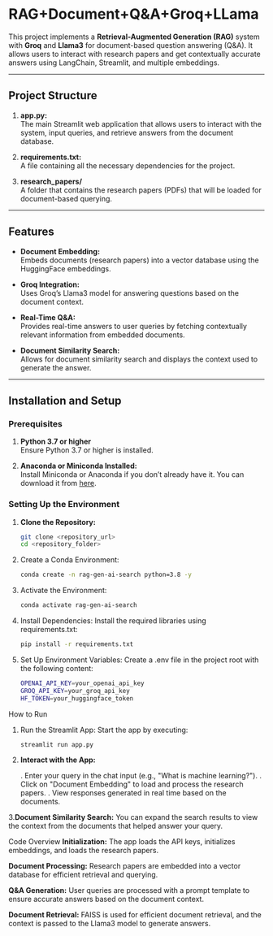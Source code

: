 # RAG+Document+Q&A+Groq+LLama

This project implements a **Retrieval-Augmented Generation (RAG)** system with **Groq** and **Llama3** for document-based question answering (Q&A). It allows users to interact with research papers and get contextually accurate answers using LangChain, Streamlit, and multiple embeddings.

---

## Project Structure

1. **app.py:**  
   The main Streamlit web application that allows users to interact with the system, input queries, and retrieve answers from the document database.

2. **requirements.txt:**  
   A file containing all the necessary dependencies for the project.

3. **research_papers/**  
   A folder that contains the research papers (PDFs) that will be loaded for document-based querying.

---

## Features

- **Document Embedding:**  
   Embeds documents (research papers) into a vector database using the HuggingFace embeddings.
  
- **Groq Integration:**  
   Uses Groq’s Llama3 model for answering questions based on the document context.
  
- **Real-Time Q&A:**  
   Provides real-time answers to user queries by fetching contextually relevant information from embedded documents.
  
- **Document Similarity Search:**  
   Allows for document similarity search and displays the context used to generate the answer.

---

## Installation and Setup

### Prerequisites

1. **Python 3.7 or higher**  
   Ensure Python 3.7 or higher is installed.

2. **Anaconda or Miniconda Installed:**  
   Install Miniconda or Anaconda if you don’t already have it. You can download it from [here](https://www.anaconda.com/products/individual).

### Setting Up the Environment

1. **Clone the Repository:**
   ```bash
   git clone <repository_url>
   cd <repository_folder>
   
2. Create a Conda Environment:
    ```bash
    conda create -n rag-gen-ai-search python=3.8 -y
   
4. Activate the Environment:
     ```bash
     conda activate rag-gen-ai-search
   
4. Install Dependencies:
   Install the required libraries using requirements.txt:
     ```bash
     pip install -r requirements.txt
   
5. Set Up Environment Variables:
   Create a .env file in the project root with the following content:
     ```bash
     OPENAI_API_KEY=your_openai_api_key
     GROQ_API_KEY=your_groq_api_key
     HF_TOKEN=your_huggingface_token
   
How to Run
1. Run the Streamlit App:
   Start the app by executing:
     ```bash
     streamlit run app.py
   
2. **Interact with the App:**

   . Enter your query in the chat input (e.g., "What is machine learning?").
   . Click on "Document Embedding" to load and process the research papers.
   . View responses generated in real time based on the documents.
   
3.**Document Similarity Search:**
  You can expand the search results to view the context from the documents that helped answer your query.

Code Overview
**Initialization:**
The app loads the API keys, initializes embeddings, and loads the research papers.

**Document Processing:**
Research papers are embedded into a vector database for efficient retrieval and querying.

**Q&A Generation:**
User queries are processed with a prompt template to ensure accurate answers based on the document context.

**Document Retrieval:**
FAISS is used for efficient document retrieval, and the context is passed to the Llama3 model to generate answers.

